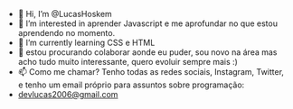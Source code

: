 - 👋 Hi, I’m @LucasHoskem
- 👀 I’m interested in aprender Javascript e me aprofundar no que estou aprendendo no momento.
- 🌱 I’m currently learning CSS e HTML
- 💞️ estou procurando colaborar aonde eu puder, sou novo na  área mas acho tudo muito interessante, quero evoluir sempre mais :)
- 📫 Como me chamar? Tenho todas as redes sociais, Instagram, Twitter, e tenho um email próprio para assuntos sobre programação:
- devlucas2006@gmail.com
